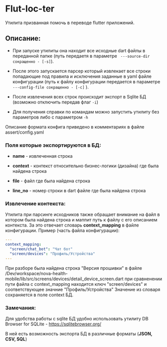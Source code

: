 # Flut-loc-ter

Утилита призванная помочь в переводе flutter приложений.

## Описание:

- При запуске утилиты она находит все исходные dart файлы в переданной папке (путь передаетя в параметре ` ---source-dir сокращенно - [-s]`).

- После этого запускается парсер который извлекает все строки попадающие под правила и исключения заданные в yaml файле конфигурации (путь к файлу конфигурации передается в параметре ` ---config-file сокращенно - [-c]` ).

- После извлечения всех строк происходит экспорт в Sqlite БД (возможно отключить передав флаг `-i`)

- Для получения справки по командам можно запустить утилиту без параметров либо с параметром `-h`

Описание формата конфига приведено в комментариях в файле assert/config.yaml

### Поля которые экспортируются в БД:

- **name** - извлеченная строка

- **context** - контекст относительно бизнес-логики (дизайна) где была найдена строка

- **file** - файл где была найдена строка

- **line_no** - номер строки в dart файле где была найдена строка

### Извлечение контекста:

Утилита при парсинге исходников также обращает внимание на файл в котором была найдена строка и маппит путь к файлу с его описанием контекста.
За это отвечает словарь **context_mapping** в файле конфигурации.
Пример (часть файла конфигурации):

```yaml
---
context_mapping:
  "screen/chat_bot": "Чат бот"
  "screen/devices": "Профиль/Устройства"
---
```

При разборе была найдена строка "Версия прошивки" в файле /Dev/workspace/nova-health-mobile/lib/src/screens/devices/detail_device_screen.dart
при сравненении пути файла с context_mapping находится ключ "screen/devices" и соответствующее значние "Профиль/Устройства"
Значение из словаря сохраняется в поле context БД.

### Замечания:

Для удобства работы с sqlite БД удобно использовать утилиту DB Browser for SQLite - https://sqlitebrowser.org/

В ней есть возможность экспорта БД в различные форматы (**JSON, CSV, SQL**)
